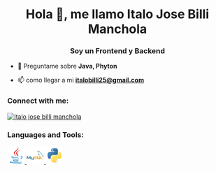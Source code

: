 <h1 align="center">Hola 👋, me llamo Italo Jose Billi Manchola</h1>
<h3 align="center">Soy un Frontend y Backend</h3>

- 💬 Preguntame sobre **Java, Phyton**

- 📫 como llegar a mi **italobilli25@gmail.com**

<h3 align="left">Connect with me:</h3>
<p align="left">
<a href="https://linkedin.com/in/italo jose billi manchola" target="blank"><img align="center" src="https://raw.githubusercontent.com/rahuldkjain/github-profile-readme-generator/master/src/images/icons/Social/linked-in-alt.svg" alt="italo jose billi manchola" height="30" width="40" /></a>
</p>

<h3 align="left">Languages and Tools:</h3>
<p align="left"> <a href="https://www.java.com" target="_blank" rel="noreferrer"> <img src="https://raw.githubusercontent.com/devicons/devicon/master/icons/java/java-original.svg" alt="java" width="40" height="40"/> </a> <a href="https://www.mysql.com/" target="_blank" rel="noreferrer"> <img src="https://raw.githubusercontent.com/devicons/devicon/master/icons/mysql/mysql-original-wordmark.svg" alt="mysql" width="40" height="40"/> </a> <a href="https://www.python.org" target="_blank" rel="noreferrer"> <img src="https://raw.githubusercontent.com/devicons/devicon/master/icons/python/python-original.svg" alt="python" width="40" height="40"/> </a> </p>
